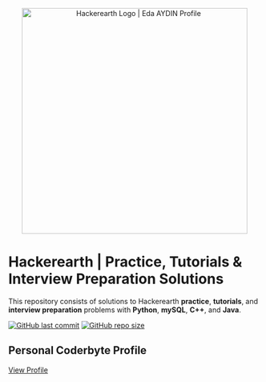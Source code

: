 <p align="center">
    <a href="https://www.hackerearth.com/@edaaydinea">
        <img alt="Hackerearth Logo | Eda AYDIN Profile" src="https://static-fastly.hackerearth.com/static/hackerearth/images/logo/HE_logo.png", width = 450 >
    </a>
</p>

# Hackerearth | Practice, Tutorials & Interview Preparation Solutions

This repository consists of solutions to Hackerearth **practice**, **tutorials**, and **interview preparation** problems with **Python**, **mySQL**, **C++**, and **Java**.

[![GitHub last commit](https://img.shields.io/github/last-commit/edaaydinea/Hackerearth)](https://github.com/edaaydinea/Hackerearth/commits/master)
[![GitHub repo size](https://img.shields.io/github/repo-size/edaaydinea/Hackerearth)](https://github.com/edaaydinea/Hackerearth/archive/master.zip)

## Personal Coderbyte Profile

[View Profile](https://www.hackerearth.com/@edaaydinea)
